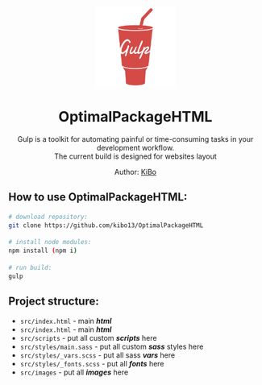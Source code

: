 <p align="center">
  <img 
    height="160"
    width="160"
    src="https://github.com/kibo13/OptimalPackageHTML/blob/master/src/images/gulp.png"
    alt="OptimalPackageHTML">
  
  <h1 align="center">OptimalPackageHTML</h1>
  <p align="center">
    Gulp is a toolkit for automating painful or 
		time-consuming tasks in your development workflow.<br> 
		The current build is designed for websites layout 
  </p>
  <p align="center">Author: <a href="https://github.com/kibo13" target="_blank">KiBo</a></p>
</p>

## How to use OptimalPackageHTML:

``` bash
# download repository:
git clone https://github.com/kibo13/OptimalPackageHTML

# install node modules:
npm install (npm i)

# run build:
gulp

```

## Project structure:

* `src/index.html` - main <strong><em>html</em></strong>
* `src/index.html` - main <strong><em>html</em></strong>
* `src/scripts` - put all custom <strong><em>scripts</em></strong> here
* `src/styles/main.sass` - put all custom <strong><em>sass</em></strong> styles here
* `src/styles/_vars.scss` - put all sass <strong><em>vars</em></strong> here
* `src/styles/_fonts.scss` - put all <strong><em>fonts</em></strong> here
* `src/images` - put all <strong><em>images</em></strong> here
